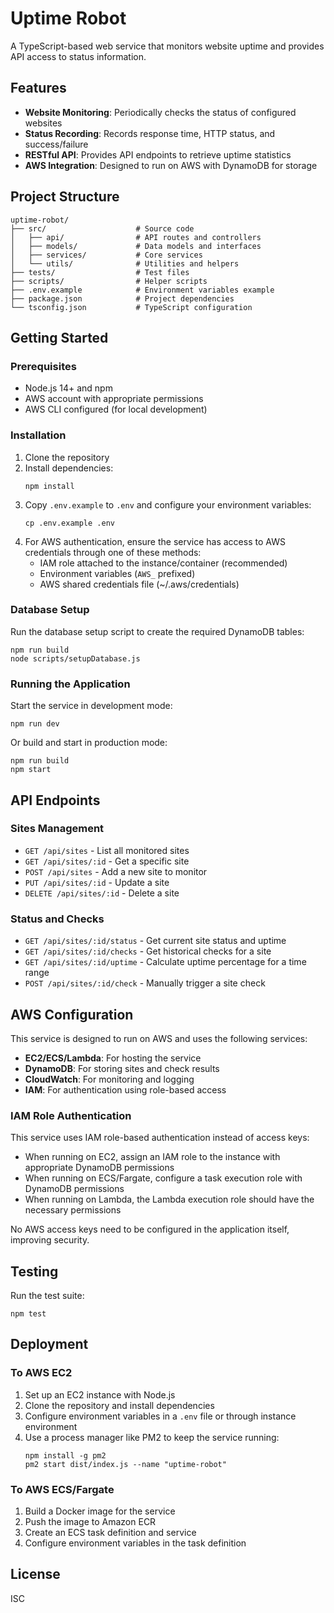# Uptime Robot

A TypeScript-based web service that monitors website uptime and provides API access to status information.

## Features

- **Website Monitoring**: Periodically checks the status of configured websites
- **Status Recording**: Records response time, HTTP status, and success/failure
- **RESTful API**: Provides API endpoints to retrieve uptime statistics
- **AWS Integration**: Designed to run on AWS with DynamoDB for storage

## Project Structure

```
uptime-robot/
├── src/                    # Source code
│   ├── api/                # API routes and controllers
│   ├── models/             # Data models and interfaces
│   ├── services/           # Core services
│   └── utils/              # Utilities and helpers
├── tests/                  # Test files
├── scripts/                # Helper scripts
├── .env.example            # Environment variables example
├── package.json            # Project dependencies
└── tsconfig.json           # TypeScript configuration
```

## Getting Started

### Prerequisites

- Node.js 14+ and npm
- AWS account with appropriate permissions
- AWS CLI configured (for local development)

### Installation

1. Clone the repository
2. Install dependencies:
   ```
   npm install
   ```
3. Copy `.env.example` to `.env` and configure your environment variables:
   ```
   cp .env.example .env
   ```
4. For AWS authentication, ensure the service has access to AWS credentials through one of these methods:
   - IAM role attached to the instance/container (recommended)
   - Environment variables (`AWS_` prefixed)
   - AWS shared credentials file (~/.aws/credentials)

### Database Setup

Run the database setup script to create the required DynamoDB tables:

```
npm run build
node scripts/setupDatabase.js
```

### Running the Application

Start the service in development mode:

```
npm run dev
```

Or build and start in production mode:

```
npm run build
npm start
```

## API Endpoints

### Sites Management

- `GET /api/sites` - List all monitored sites
- `GET /api/sites/:id` - Get a specific site
- `POST /api/sites` - Add a new site to monitor
- `PUT /api/sites/:id` - Update a site
- `DELETE /api/sites/:id` - Delete a site

### Status and Checks

- `GET /api/sites/:id/status` - Get current site status and uptime
- `GET /api/sites/:id/checks` - Get historical checks for a site
- `GET /api/sites/:id/uptime` - Calculate uptime percentage for a time range
- `POST /api/sites/:id/check` - Manually trigger a site check

## AWS Configuration

This service is designed to run on AWS and uses the following services:

- **EC2/ECS/Lambda**: For hosting the service
- **DynamoDB**: For storing sites and check results
- **CloudWatch**: For monitoring and logging
- **IAM**: For authentication using role-based access

### IAM Role Authentication

This service uses IAM role-based authentication instead of access keys:

- When running on EC2, assign an IAM role to the instance with appropriate DynamoDB permissions
- When running on ECS/Fargate, configure a task execution role with DynamoDB permissions
- When running on Lambda, the Lambda execution role should have the necessary permissions

No AWS access keys need to be configured in the application itself, improving security.

## Testing

Run the test suite:

```
npm test
```

## Deployment

### To AWS EC2

1. Set up an EC2 instance with Node.js
2. Clone the repository and install dependencies
3. Configure environment variables in a `.env` file or through instance environment
4. Use a process manager like PM2 to keep the service running:
   ```
   npm install -g pm2
   pm2 start dist/index.js --name "uptime-robot"
   ```

### To AWS ECS/Fargate

1. Build a Docker image for the service
2. Push the image to Amazon ECR
3. Create an ECS task definition and service
4. Configure environment variables in the task definition

## License

ISC
